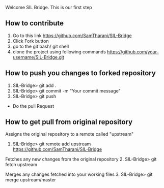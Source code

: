 Welcome SIL Bridge. This is our first step

How to contribute
-----------------
1. Go to this link https://github.com/SamTharani/SIL-Bridge
2. Click Fork button
3. go to the git bash/ git shell
4. clone the project using following commands
    https://github.com/your-username/SIL-Bridge.git

How to push you changes to forked repository
--------------------------------------------
1. SIL-Bridge> git add .
2. SIL-Bridge> git commit -m "Your commit message"
3. SIL-Bridge> git push

* Do the pull Request

How to get pull from original repository
----------------------------------------
 Assigns the original repository to a remote called "upstream"
1. SIL-Bridge> git remote add upstream https://github.com/SamTharani/SIL-Bridge

 Fetches any new changes from the original repository
2. SIL-Bridge> git fetch upstream

 Merges any changes fetched into your working files
3. SIL-Bridge> git merge upstream/master


